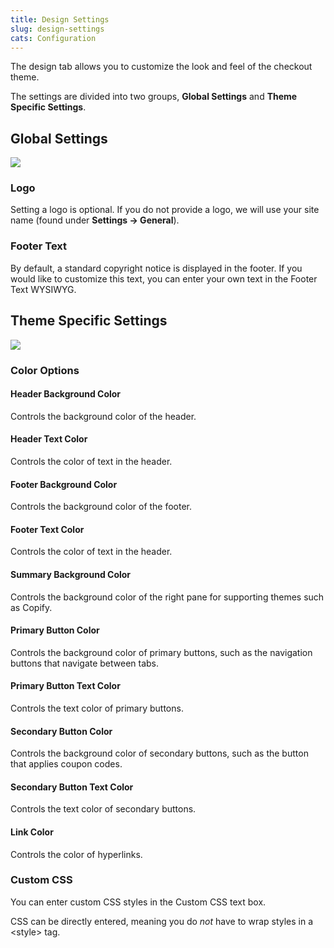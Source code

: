 ```yaml
---
title: Design Settings
slug: design-settings
cats: Configuration
---
```


 The design tab allows you to customize the look and feel of the checkout theme.

 The settings are divided into two groups, **Global Settings** and **Theme Specific Settings**.

Global Settings
---------------

 ![](https://www.checkoutwc.com/wp-content/uploads/2017/12/Screenshot-2018-11-01-10.27.13.png)

### Logo

 Setting a logo is optional. If you do not provide a logo, we will use your site name (found under **Settings -&gt; General**).

### Footer Text

 By default, a standard copyright notice is displayed in the footer. If you would like to customize this text, you can enter your own text in the Footer Text WYSIWYG.

Theme Specific Settings
-----------------------

 ![](https://www.checkoutwc.com/wp-content/uploads/2017/12/Screenshot-2018-11-01-10.32.19.png)

### Color Options

#### Header Background Color

 Controls the background color of the header.

#### Header Text Color

 Controls the color of text in the header.

#### Footer Background Color

 Controls the background color of the footer.

#### Footer Text Color

 Controls the color of text in the header.

#### Summary Background Color

 Controls the background color of the right pane for supporting themes such as Copify.

#### Primary Button Color

 Controls the background color of primary buttons, such as the navigation buttons that navigate between tabs.

#### Primary Button Text Color

 Controls the text color of primary buttons.

#### Secondary Button Color

 Controls the background color of secondary buttons, such as the button that applies coupon codes.

#### Secondary Button Text Color

 Controls the text color of secondary buttons.

#### Link Color

 Controls the color of hyperlinks.

### Custom CSS

 You can enter custom CSS styles in the Custom CSS text box.

 CSS can be directly entered, meaning you do *not* have to wrap styles in a &lt;style&gt; tag.